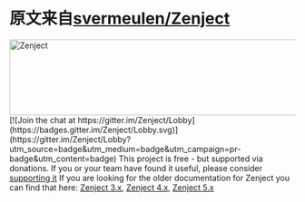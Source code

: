 # 原文来自[svermeulen/Zenject](https://github.com/svermeulen/Zenject/blob/master)

<img src="Documentation/Images/ZenjectLogo.png?raw=true" alt="Zenject" width="600px" height="134px"/>
[![Join the chat at https://gitter.im/Zenject/Lobby](https://badges.gitter.im/Zenject/Lobby.svg)](https://gitter.im/Zenject/Lobby?utm_source=badge&utm_medium=badge&utm_campaign=pr-badge&utm_content=badge)
This project is free - but supported via donations.  If you or your team have found it useful, please consider <a 
href="https://www.patreon.com/zenject?alert=2">supporting it</a>
If you are looking for the older documentation for Zenject you can find that here:  <a 
href="https://github.com/modesttree/Zenject/tree/f0dd30ad451dcbc3eb17e636455a6c89b14ad537">Zenject 3.x</a>, <a 
href="https://github.com/modesttree/Zenject/tree/0b4a15b1e6e680c94fd34a2d7420eb41e320b21b">Zenject 4.x</a>, <a 
href="https://github.com/modesttree/Zenject/tree/dc019e31dbae09eb53c1638be00f7f002898956c">Zenject 5.x</a>
